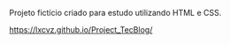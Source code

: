 Projeto fictício criado para estudo utilizando HTML e CSS. 

https://lxcvz.github.io/Project_TecBlog/
